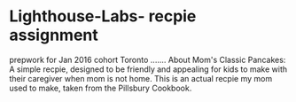 # Lighthouse-Labs- recpie assignment
prepwork for Jan 2016 cohort Toronto
....... 
About Mom's Classic Pancakes: 
A simple recpie, designed to be friendly and appealing for kids to make with their caregiver when mom is not home. This is an actual recpie my mom used to make, taken from the Pillsbury Cookbook. 
